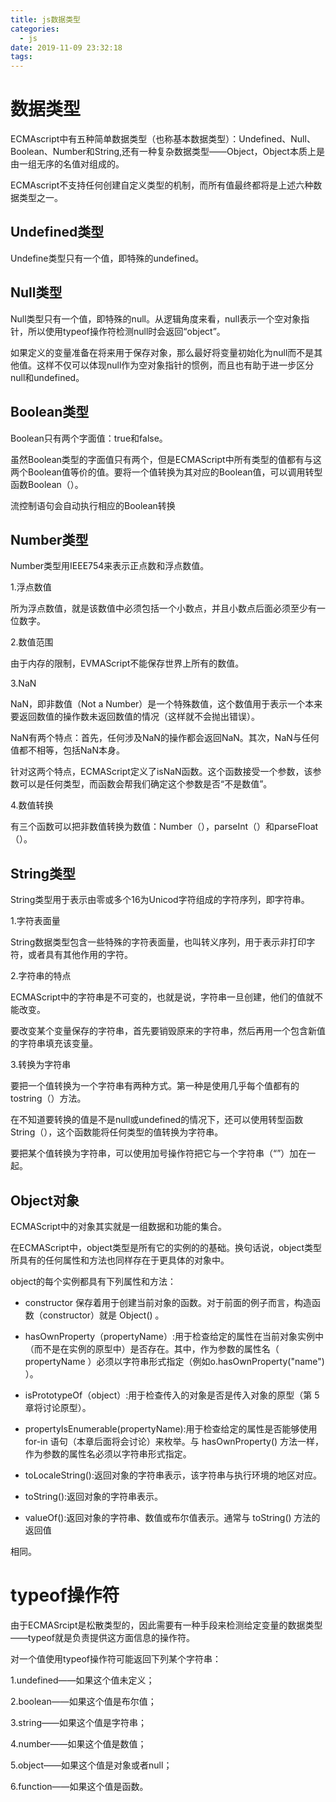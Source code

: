 ```yaml
---
title: js数据类型
categories:
  - js
date: 2019-11-09 23:32:18
tags:
---
```


# 数据类型

  ECMAscript中有五种简单数据类型（也称基本数据类型）：Undefined、Null、Boolean、Number和String,还有一种复杂数据类型——Object，Object本质上是由一组无序的名值对组成的。

  ECMAscript不支持任何创建自定义类型的机制，而所有值最终都将是上述六种数据类型之一。



## Undefined类型

Undefine类型只有一个值，即特殊的undefined。



##  Null类型

Null类型只有一个值，即特殊的null。从逻辑角度来看，null表示一个空对象指针，所以使用typeof操作符检测null时会返回“object”。

如果定义的变量准备在将来用于保存对象，那么最好将变量初始化为null而不是其他值。这样不仅可以体现null作为空对象指针的惯例，而且也有助于进一步区分null和undefined。



## Boolean类型

Boolean只有两个字面值：true和false。

虽然Boolean类型的字面值只有两个，但是ECMAScript中所有类型的值都有与这两个Boolean值等价的值。要将一个值转换为其对应的Boolean值，可以调用转型函数Boolean（）。

流控制语句会自动执行相应的Boolean转换



## Number类型

Number类型用IEEE754来表示正点数和浮点数值。

1.浮点数值

所为浮点数值，就是该数值中必须包括一个小数点，并且小数点后面必须至少有一位数字。

2.数值范围

由于内存的限制，EVMAScript不能保存世界上所有的数值。

3.NaN

NaN，即非数值（Not a Number）是一个特殊数值，这个数值用于表示一个本来要返回数值的操作数未返回数值的情况（这样就不会抛出错误）。

NaN有两个特点：首先，任何涉及NaN的操作都会返回NaN。其次，NaN与任何值都不相等，包括NaN本身。

针对这两个特点，ECMAScript定义了isNaN函数。这个函数接受一个参数，该参数可以是任何类型，而函数会帮我们确定这个参数是否“不是数值”。

4.数值转换

有三个函数可以把非数值转换为数值：Number（），parseInt（）和parseFloat（）。



## String类型

String类型用于表示由零或多个16为Unicod字符组成的字符序列，即字符串。

1.字符表面量

String数据类型包含一些特殊的字符表面量，也叫转义序列，用于表示非打印字符，或者具有其他作用的字符。

2.字符串的特点

ECMAScript中的字符串是不可变的，也就是说，字符串一旦创建，他们的值就不能改变。

要改变某个变量保存的字符串，首先要销毁原来的字符串，然后再用一个包含新值的字符串填充该变量。

3.转换为字符串

要把一个值转换为一个字符串有两种方式。第一种是使用几乎每个值都有的tostring（）方法。

在不知道要转换的值是不是null或undefined的情况下，还可以使用转型函数String（），这个函数能将任何类型的值转换为字符串。

要把某个值转换为字符串，可以使用加号操作符把它与一个字符串（“”）加在一起。



## Object对象

ECMAScript中的对象其实就是一组数据和功能的集合。

在ECMAScript中，object类型是所有它的实例的的基础。换句话说，object类型所具有的任何属性和方法也同样存在于更具体的对象中。

object的每个实例都具有下列属性和方法：

- constructor 保存着用于创建当前对象的函数。对于前面的例子而言，构造函数（constructor）就是 Object() 。

- hasOwnProperty（propertyName）:用于检查给定的属性在当前对象实例中（而不是在实例的原型中）是否存在。其中，作为参数的属性名（ propertyName ）必须以字符串形式指定（例如o.hasOwnProperty("name") ）。

- isPrototypeOf（object）:用于检查传入的对象是否是传入对象的原型（第 5 章将讨论原型）。

- propertyIsEnumerable(propertyName):用于检查给定的属性是否能够使用 for-in 语句（本章后面将会讨论）来枚举。与 hasOwnProperty() 方法一样，作为参数的属性名必须以字符串形式指定。

- toLocaleString():返回对象的字符串表示，该字符串与执行环境的地区对应。

- toString():返回对象的字符串表示。

- valueOf():返回对象的字符串、数值或布尔值表示。通常与 toString() 方法的返回值

相同。



#  typeof操作符

由于ECMASrcipt是松散类型的，因此需要有一种手段来检测给定变量的数据类型——typeof就是负责提供这方面信息的操作符。

对一个值使用typeof操作符可能返回下列某个字符串：

1.undefined——如果这个值未定义；

2.boolean——如果这个值是布尔值；

3.string——如果这个值是字符串；

4.number——如果这个值是数值；

5.object——如果这个值是对象或者null；

6.function——如果这个值是函数。

